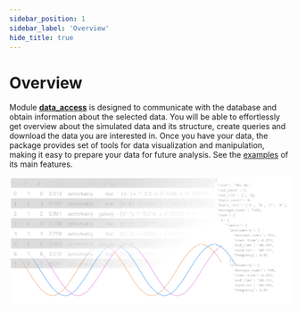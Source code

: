 ```yaml
---
sidebar_position: 1
sidebar_label: 'Overview'
hide_title: true
---
```

# Overview

Module [**data_access**](documentation/data_access/citros_db.md) is designed to communicate with the database and obtain information about the selected data. 
You will be able to effortlessly get overview about the simulated data and its structure, create queries and download the data you are interested in. Once you have your data, the package provides set of tools for data visualization and manipulation, making it easy to prepare your data for future analysis. See the [examples](data_access/getting_started.md) of its main features.

![dataAccess](img/img_data_access_dark.png "data_access")

